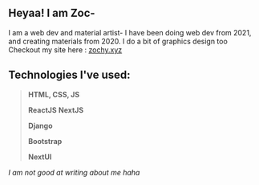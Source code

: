 ## Heyaa! I am Zoc- 

I am a web dev and material artist- I have been doing web dev from 2021, and creating materials from 2020. I do a bit of graphics design too
Checkout my site here : [zochy.xyz](https://zochy.xyz)
## Technologies I've used: 
>**HTML, CSS, JS**
>
>**ReactJS**
>**NextJS**
>
>**Django**
>
>**Bootstrap**
>
>**NextUI**

*I am not good at writing about me haha*
